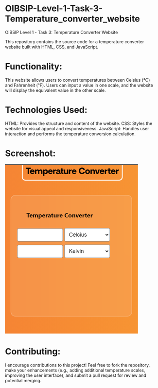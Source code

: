 # OIBSIP-Level-1-Task-3-Temperature_converter_website
OIBSIP Level 1 - Task 3: Temperature Converter Website

This repository contains the source code for a temperature converter website built with HTML, CSS, and JavaScript.

# Functionality:

This website allows users to convert temperatures between Celsius (°C) and Fahrenheit (°F). Users can input a value in one scale, and the website will display the equivalent value in the other scale.

# Technologies Used:

HTML: Provides the structure and content of the website.
CSS: Styles the website for visual appeal and responsiveness.
JavaScript: Handles user interaction and performs the temperature conversion calculation.


# Screenshot:
![Screenshot](https://github.com/piyushkumar-prog/OIBSIP-Level-1-Task-3-Temperature_converter_website/blob/main/screenshot_.png)



# Contributing:

I encourage contributions to this project! Feel free to fork the repository, make your enhancements (e.g., adding additional temperature scales, improving the user interface), and submit a pull request for review and potential merging.

